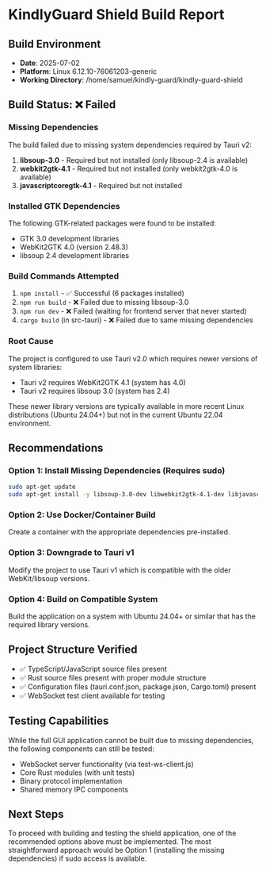 # KindlyGuard Shield Build Report

## Build Environment
- **Date**: 2025-07-02
- **Platform**: Linux 6.12.10-76061203-generic
- **Working Directory**: /home/samuel/kindly-guard/kindly-guard-shield

## Build Status: ❌ Failed

### Missing Dependencies
The build failed due to missing system dependencies required by Tauri v2:

1. **libsoup-3.0** - Required but not installed (only libsoup-2.4 is available)
2. **webkit2gtk-4.1** - Required but not installed (only webkit2gtk-4.0 is available)
3. **javascriptcoregtk-4.1** - Required but not installed

### Installed GTK Dependencies
The following GTK-related packages were found to be installed:
- GTK 3.0 development libraries
- WebKit2GTK 4.0 (version 2.48.3)
- libsoup 2.4 development libraries

### Build Commands Attempted
1. `npm install` - ✅ Successful (6 packages installed)
2. `npm run build` - ❌ Failed due to missing libsoup-3.0
3. `npm run dev` - ❌ Failed (waiting for frontend server that never started)
4. `cargo build` (in src-tauri) - ❌ Failed due to same missing dependencies

### Root Cause
The project is configured to use Tauri v2.0 which requires newer versions of system libraries:
- Tauri v2 requires WebKit2GTK 4.1 (system has 4.0)
- Tauri v2 requires libsoup 3.0 (system has 2.4)

These newer library versions are typically available in more recent Linux distributions (Ubuntu 24.04+) but not in the current Ubuntu 22.04 environment.

## Recommendations

### Option 1: Install Missing Dependencies (Requires sudo)
```bash
sudo apt-get update
sudo apt-get install -y libsoup-3.0-dev libwebkit2gtk-4.1-dev libjavascriptcoregtk-4.1-dev
```

### Option 2: Use Docker/Container Build
Create a container with the appropriate dependencies pre-installed.

### Option 3: Downgrade to Tauri v1
Modify the project to use Tauri v1 which is compatible with the older WebKit/libsoup versions.

### Option 4: Build on Compatible System
Build the application on a system with Ubuntu 24.04+ or similar that has the required library versions.

## Project Structure Verified
- ✅ TypeScript/JavaScript source files present
- ✅ Rust source files present with proper module structure
- ✅ Configuration files (tauri.conf.json, package.json, Cargo.toml) present
- ✅ WebSocket test client available for testing

## Testing Capabilities
While the full GUI application cannot be built due to missing dependencies, the following components can still be tested:
- WebSocket server functionality (via test-ws-client.js)
- Core Rust modules (with unit tests)
- Binary protocol implementation
- Shared memory IPC components

## Next Steps
To proceed with building and testing the shield application, one of the recommended options above must be implemented. The most straightforward approach would be Option 1 (installing the missing dependencies) if sudo access is available.